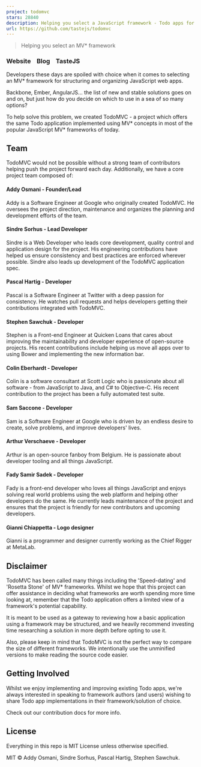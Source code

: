 ```yaml
---
project: todomvc
stars: 28840
description: Helping you select a JavaScript framework - Todo apps for React.js, Angular, Vue and many more
url: https://github.com/tastejs/todomvc
---
```


> Helping you select an MV\* framework

### Website    Blog    TasteJS

Developers these days are spoiled with choice when it comes to selecting an MV\* framework for structuring and organizing JavaScript web apps.

Backbone, Ember, AngularJS... the list of new and stable solutions goes on and on, but just how do you decide on which to use in a sea of so many options?

To help solve this problem, we created TodoMVC - a project which offers the same Todo application implemented using MV\* concepts in most of the popular JavaScript MV\* frameworks of today.

Team
----

TodoMVC would not be possible without a strong team of contributors helping push the project forward each day. Additionally, we have a core project team composed of:

#### Addy Osmani - Founder/Lead

Addy is a Software Engineer at Google who originally created TodoMVC. He oversees the project direction, maintenance and organizes the planning and development efforts of the team.

#### Sindre Sorhus - Lead Developer

Sindre is a Web Developer who leads core development, quality control and application design for the project. His engineering contributions have helped us ensure consistency and best practices are enforced wherever possible. Sindre also leads up development of the TodoMVC application spec.

#### Pascal Hartig - Developer

Pascal is a Software Engineer at Twitter with a deep passion for consistency. He watches pull requests and helps developers getting their contributions integrated with TodoMVC.

#### Stephen Sawchuk - Developer

Stephen is a Front-end Engineer at Quicken Loans that cares about improving the maintainability and developer experience of open-source projects. His recent contributions include helping us move all apps over to using Bower and implementing the new information bar.

#### Colin Eberhardt - Developer

Colin is a software consultant at Scott Logic who is passionate about all software - from JavaScript to Java, and C# to Objective-C. His recent contribution to the project has been a fully automated test suite.

#### Sam Saccone - Developer

Sam is a Software Engineer at Google who is driven by an endless desire to create, solve problems, and improve developers' lives.

#### Arthur Verschaeve - Developer

Arthur is an open-source fanboy from Belgium. He is passionate about developer tooling and all things JavaScript.

#### Fady Samir Sadek - Developer

Fady is a front-end developer who loves all things JavaScript and enjoys solving real world problems using the web platform and helping other developers do the same. He currently leads maintenance of the project and ensures that the project is friendly for new contributors and upcoming developers.

#### Gianni Chiappetta - Logo designer

Gianni is a programmer and designer currently working as the Chief Rigger at MetaLab.

Disclaimer
----------

TodoMVC has been called many things including the 'Speed-dating' and 'Rosetta Stone' of MV\* frameworks. Whilst we hope that this project can offer assistance in deciding what frameworks are worth spending more time looking at, remember that the Todo application offers a limited view of a framework's potential capability.

It is meant to be used as a gateway to reviewing how a basic application using a framework may be structured, and we heavily recommend investing time researching a solution in more depth before opting to use it.

Also, please keep in mind that TodoMVC is not the perfect way to compare the size of different frameworks. We intentionally use the unminified versions to make reading the source code easier.

Getting Involved
----------------

Whilst we enjoy implementing and improving existing Todo apps, we're always interested in speaking to framework authors (and users) wishing to share Todo app implementations in their framework/solution of choice.

Check out our contribution docs for more info.

License
-------

Everything in this repo is MIT License unless otherwise specified.

MIT © Addy Osmani, Sindre Sorhus, Pascal Hartig, Stephen Sawchuk.
